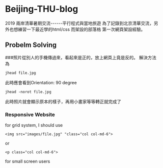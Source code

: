 # Beijing-THU-blog
2019 兩岸清華暑期交流------平行程式與當地旅遊
為了記錄到北京清華交流，另外也想練習一下最近學的html/css 而架設的部落格
第一次網頁架設經驗。
## Probelm Solving
###照片從別人的手機傳過來，看起來是正的，放上網頁上竟是反的。
解決方法為
```
jhead file.jpg
```
此時應會看到Orientation: 90 degree
```
jhead -norot file.jpg
```
此時照片就會顯示原本的樣子，再用小畫家等等轉正就完成了
### Responsive Website 
for grid system, I should use 
```
<img src="images/file.jpg" "class="col col-md-6">
```
or
```
<p class="col col-md-6">
```
for small screen users
